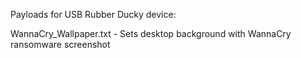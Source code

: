 Payloads for USB Rubber Ducky device:

  WannaCry_Wallpaper.txt - Sets desktop background with WannaCry ransomware screenshot
